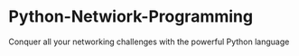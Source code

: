 # Python-Netwiork-Programming
Conquer all your networking challenges with the powerful Python language
